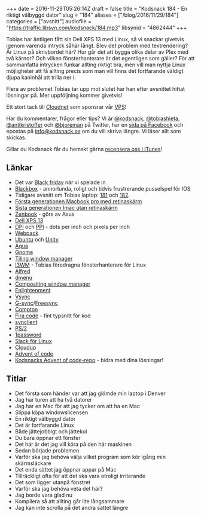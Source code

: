 +++
date = 2016-11-29T05:26:14Z
draft = false
title = "Kodsnack 184 - En riktigt välbyggd dator"
slug = "184"
aliases = ["/blog/2016/11/29/184"]
categories = ["avsnitt"]
audiofile = "https://traffic.libsyn.com/kodsnack/184.mp3"
libsynid = "4862444"
+++

Tobias har äntligen fått sin Dell XPS 13 med Linux, så vi snackar givetvis igenom varenda intryck såhär långt. Blev det problem med textrendering? Är Linux på skrivbordet här? Hur går det att bygga olika delar av Plex med två kärnor? Och vilken fönsterhanterare är det egentligen som gäller? För att sammanfatta intrycken funkar allting riktigt bra, men vill man nyttja Linux möjligheter att få allting precis som man vill finns det fortfarande väldigt djupa kaninhål att trilla ner i.

Flera av problemet Tobias tar upp mot slutet har han efter avsnittet hittat lösningar på. Mer uppföljning kommer givetvis!

Ett stort tack till [Cloudnet](http://www.cloudnet.se) som sponsrar vår [VPS](http://en.wikipedia.org/wiki/Virtual_private_server)!

Har du kommentarer, frågor eller tips? Vi är [@kodsnack](https://www.twitter.com/kodsnack), [@tobiashieta](https://www.twitter.com/tobiashieta), [@antikristoffer](https://www.twitter.com/antikristoffer) och [@bjoreman](https://www.twitter.com/bjoreman) på Twitter, har en [sida på Facebook](https://www.facebook.com/kodsnack) och epostas på [info@kodsnack.se](mailto:info@kodsnack.se) om du vill skriva längre. Vi läser allt som skickas.

Gillar du Kodsnack får du hemskt gärna [recensera oss i iTunes](http://itunes.apple.com/se/podcast/kodsnack/id561631498?l=en)!

## Länkar ##
* Det var [Black friday](https://en.wikipedia.org/wiki/Black_Friday_%28shopping%29) när vi spelade in
* [Blackbox](http://blackboxpuzzles.com/) - annorlunda, roligt och tidvis frustrerande pusselspel för IOS
* Tidigare avsnitt om Tobias laptop: [181](https://kodsnack.se/181/) och [182](https://kodsnack.se/182/).
* [Första generationen Macbook pro med retinaskärm](https://en.wikipedia.org/wiki/MacBook_Pro#Third_generation_.28Retina.29)
* [Sista generationen Imac utan retinaskärm](https://support.apple.com/kb/sp688?locale=sv_SE)
* [Zenbook](http://www.asus.com/zenbook/global/index.html) - görs av Asus
* [Dell XPS 13](http://www.theverge.com/2015/2/13/8030821/dell-xps-13-laptop-ultrabook-review)
* [DPI](https://en.wikipedia.org/wiki/Dots_per_inch) och [PPI](https://en.wikipedia.org/wiki/Pixel_density) - dots per inch och pixels per inch
* [Webpack](https://webpack.github.io/)
* [Ubuntu](https://en.wikipedia.org/wiki/Ubuntu_%28operating_system%29) och [Unity](https://en.wikipedia.org/wiki/Unity_%28user_interface%29)
* [Aqua](https://en.wikipedia.org/wiki/Aqua_%28user_interface%29)
* [Gnome](https://en.wikipedia.org/wiki/GNOME)
* [Tiling window manager](https://en.wikipedia.org/wiki/Tiling_window_manager)
* [I3WM](https://i3wm.org/) - Tobias föredragna fönsterhanterare för Linux
* [Alfred](https://www.alfredapp.com/)
* [dmenu](https://wiki.archlinux.org/index.php/dmenu)
* [Compositing window manager](https://en.wikipedia.org/wiki/Compositing_window_manager)
* [Enlightenment](https://en.wikipedia.org/wiki/Enlightenment_%28software%29)
* [Vsync](https://en.wikipedia.org/wiki/Analog_television#Vertical_synchronization)
* [G-sync](https://en.wikipedia.org/wiki/Nvidia_G-Sync)/[Freesync](https://en.wikipedia.org/wiki/FreeSync)
* [Compton](https://github.com/chjj/compton)
* [Fira code](https://github.com/tonsky/FiraCode) - fint typsnitt för kod
* [synclient](http://linuxcommand.org/man_pages/synclient1.html)
* [PS/2](https://en.wikipedia.org/wiki/PS/2_port)
* [1password](https://1password.com/)
* [Slack för Linux](https://slack.com/downloads/linux)
* [Cloudup](https://cloudup.com/)
* [Advent of code](http://www.adventofcode.com)
* [Kodsnacks Advent of code-repo](https://github.com/kodsnack/advent_of_code_2016) - bidra med dina lösningar!

## Titlar ##
* Det första som händer var att jag glömde min laptop i Denver
* Jag har turen att ha två datorer
* Jag har en Mac för att jag tycker om att ha en Mac
* Slippa köpa windowslicensen
* En riktigt välbyggd dator
* Det är fortfarande Linux
* Både jättejobbigt och jättekul
* Du bara öppnar ett fönster
* Det här är det jag vill köra på den här maskinen
* Sedan började problemen
* Varför ska jag behöva välja vilket program som kör igång min skärmsläckare
* Det enda sättet jag öppnar appar på Mac
* Tillräckligt ofta för att det ska vara otroligt irriterande
* Det som ligger utanpå fönstret
* Varför ska jag behöva veta det här?
* Jag borde vara glad nu
* Kompilera så att allting går lite långsammare
* Jag kan inte scrolla på det andra sättet längre